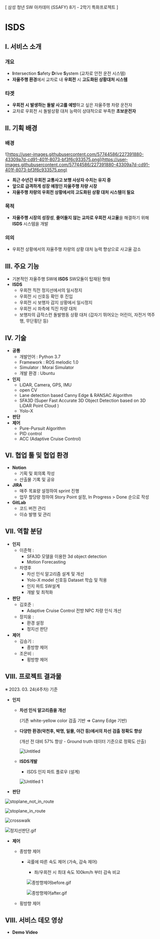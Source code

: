 [ 삼성 청년 SW 아카데미 (SSAFY) 8기 - 2학기 특화프로젝트 ]

# ISDS

## I. 서비스 소개

### 개요

- **I**ntersection **S**afety **D**rive **S**ystem
(교차로 안전 운전 시스템)
- **자율주행 환경**에서 교차로 내 **우회전** 시 **고도화된 상황대처 시스템**

### 타겟

- **우회전 시 발생하는 돌발 사고를 예방**하고 싶은 자율주행 차량 운전자
- 교차로 우회전 시 돌발상황 대처 능력이 상대적으로 부족한 **초보운전자**

## II. 기획 배경

### 배경

![https://user-images.githubusercontent.com/57744586/227391880-43309a7d-cd91-401f-8073-bf3f6c933575.png](https://user-images.githubusercontent.com/57744586/227391880-43309a7d-cd91-401f-8073-bf3f6c933575.png)

- **최근 수년간 우회전 교통사고 보행 사상자 수치는 유지 중**
- **앞으로 급격하게 성장 예정인 자율주행 차량 시장**
- **자율주행 차량의 우회전 상황에서의 고도화된 상황 대처 시스템이 필요**

### 목적

- **자율주행 시장의 성장성**, **줄어들지 않는 교차로 우회전 사고율**을 해결하기 위해 **ISDS** 시스템을 개발

### 의의

- 우회전 상황에서의 자율주행 차량의 상황 대처 능력 향상으로 사고율 감소

## III. 주요 기능

- 기본적인 자율주행 SW에 **ISDS** SW모듈이 탑재된 형태
- **ISDS**
    - 우회전 직전 정지선에서의 일시정지
    - 우회전 시 신호등 확인 후 진입
    - 우회전 시 보행자 감지 상황에서 일시정지
    - 우회전 시 좌측에 직진 차량 대처
    - 보행자의 급작스런 돌발행동 상황 대처 (갑자기 뛰어오는 어린이, 자전거 역주행, 무단횡단 등)

## IV. 기술

- **공통**
    - 개발언어 : Python 3.7
    - Framework : ROS melodic 1.0
    - Simulator : Morai Simulator
    - 개발 환경 : Ubuntu
- **인지**
    - LiDAR, Camera, GPS, IMU
    - open CV
    - Lane detection based Canny Edge & RANSAC Algorithm
    - SFA3D (Super Fast Accurate 3D Object Detection based on 3D LiDAR Point Cloud )
    - Yolo-X
- **판단**
- **제어**
    - Pure-Pursuit Algorithm
    - PID control
    - ACC (Adaptive Cruise Control)

## VI. 협업 툴 및 협업 환경

- **Notion**
    - 기획 및 회의록 작성
    - 산출물 기록 및 공유
- **JIRA**
    - 매주 목표량 설정하여 sprint 진행
    - 업무 할당량 정하여 Story Point 설정, In Progress > Done 순으로 작성
- **GitLab**
    - 코드 버전 관리
    - 이슈 발행 및 관리

## VII. 역할 분담

- **인지**
    - 이준혁 :
        - SFA3D 모델을 이용한 3d object detection
        - Motion Forecasting
    - 차영후
        - 차선 인식 알고리즘 설계 및 개선
        - Yolo-X model 신호등 Dataset 학습 및 적용
        - 인지 파트 SW설계
        - 개발 및 최적화
- **판단**
    - 김호준 :
        - Adaptive Cruise Control 전방 NPC 차량 인식 개선
    - 장지웅 :
        - 환경 설정
        - 정지선 판단
- **제어**
    - 김승기 :
        - 종방향 제어
    - 조은비 :
        - 횡방향 제어

## VIII. 프로젝트 결과물

※ 2023. 03. 24(4주차) 기준

- **인지**
    - **차선 인식 알고리즘을 개선**
        
        (기존 white-yellow color 검출 기반 ⇒ Canny Edge 기반)
        
    - **다양한 환경(악천후, 박명, 일몰, 야간 등)에서의 차선 검출 정확도 향상**
        
        (개선 전 대비 57% 향상 - Ground truth 데이터 기준으로 정확도 산출)
        
        ![Untitled](https://user-images.githubusercontent.com/57744586/227422714-305ae9b9-bfec-4785-acae-e0fc62f344bd.png)
        
    
    - **ISDS개발**
        - ISDS 인지 파트 플로우 (설계)
        
        ![Untitled 1](https://user-images.githubusercontent.com/57744586/227422751-13751cf4-4ded-4c5e-ba56-af9ed3c67db4.png)
        
- **판단**

![stoplane_not_in_route](https://user-images.githubusercontent.com/57744586/227422888-a81cf6ba-c0e2-4668-9c44-710ffed1e685.png)

![stoplane_in_route](https://user-images.githubusercontent.com/57744586/227422916-a4e65b4d-c9b5-47c4-bda3-61d9e5098ced.png)

![crosswalk](https://user-images.githubusercontent.com/57744586/227422936-8fe29cbd-37bd-49f4-8a87-2bf87c4dc14f.png)

![정지선판단.gif](./readme/정지선판단.gif)

- **제어**
    - 종방향 제어
        - 곡률에 따른 속도 제어 (가속, 감속 제어)
            - 좌/우회전 시 최대 속도 100km/h 부터 감속 비교
            
            ![종방향제어before.gif](./readme/종방향제어before.gif)
            
            
            ![종방향제어after.gif](./readme/종방향제어after.gif)
            
    - 횡방향 제어

## VIII. 서비스 데모 영상

- **Demo Video**
